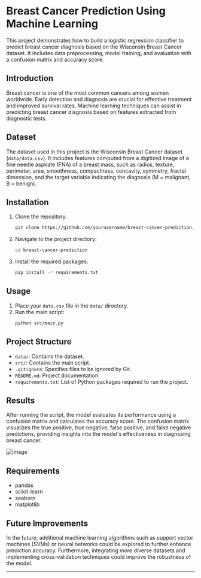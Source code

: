 # Breast Cancer Prediction Using Machine Learning

This project demonstrates how to build a logistic regression classifier to predict breast cancer diagnosis based on the Wisconsin Breast Cancer dataset. It includes data preprocessing, model training, and evaluation with a confusion matrix and accuracy score.

## Introduction

Breast cancer is one of the most common cancers among women worldwide. Early detection and diagnosis are crucial for effective treatment and improved survival rates. Machine learning techniques can assist in predicting breast cancer diagnosis based on features extracted from diagnostic tests.

## Dataset

The dataset used in this project is the Wisconsin Breast Cancer dataset (`data/data.csv`). It includes features computed from a digitized image of a fine needle aspirate (FNA) of a breast mass, such as radius, texture, perimeter, area, smoothness, compactness, concavity, symmetry, fractal dimension, and the target variable indicating the diagnosis (M = malignant, B = benign).

## Installation

1. Clone the repository:
    ```sh
    git clone https://github.com/yourusername/breast-cancer-prediction.git
    ```
2. Navigate to the project directory:
    ```sh
    cd breast-cancer-prediction
    ```
3. Install the required packages:
    ```sh
    pip install -r requirements.txt
    ```

## Usage

1. Place your `data.csv` file in the `data/` directory.
2. Run the main script:
    ```sh
    python src/main.py
    ```

## Project Structure

- `data/`: Contains the dataset.
- `src/`: Contains the main script.
- `.gitignore`: Specifies files to be ignored by Git.
- `README.md`: Project documentation.
- `requirements.txt`: List of Python packages required to run the project.

## Results

After running the script, the model evaluates its performance using a confusion matrix and calculates the accuracy score. The confusion matrix visualizes the true positive, true negative, false positive, and false negative predictions, providing insights into the model's effectiveness in diagnosing breast cancer.

![image](https://github.com/ParthChande/Breast-Cancer-Prediction/assets/119730313/9626551f-4744-4bae-8bc8-3249da56fd24)


## Requirements

- pandas
- scikit-learn
- seaborn
- matplotlib

## Future Improvements

In the future, additional machine learning algorithms such as support vector machines (SVMs) or neural networks could be explored to further enhance prediction accuracy. Furthermore, integrating more diverse datasets and implementing cross-validation techniques could improve the robustness of the model.

---

